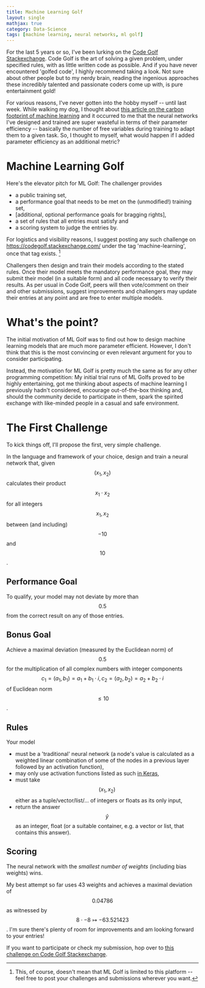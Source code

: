 ```yaml
---
title: Machine Learning Golf 
layout: single
mathjax: true
category: Data-Science 
tags: [machine learning, neural networks, ml golf]
---
```


For the last 5 years or so, I've been lurking on the [Code Golf Stackexchange](https://codegolf.stackexchange.com/). Code Golf is the art of solving a given problem, under specified rules, with as little written code as possible. And if you have never encountered 'golfed code', I highly recommend taking a look. Not sure about other people but to my nerdy brain, reading the ingenious approaches these incredibly talented and passionate coders come up with, is pure entertainment gold!

For various reasons, I've never gotten into the hobby myself -- until last week. While walking my dog, I thought about [this article on the carbon footprint of machine learning](https://www.newscientist.com/article/2205779-creating-an-ai-can-be-five-times-worse-for-the-planet-than-a-car/) and it occurred to me that the neural networks I've designed and trained are super wasteful in terms of their parameter efficiency -- basically the number of free variables during training to adapt them to a given task. So, I thought to myself, what would happen if I added parameter efficiency as an additional metric? 

# Machine Learning Golf

Here's the elevator pitch for ML Golf: The challenger provides

- a public training set,
- a performance goal that needs to be met on the (unmodified!) training set,
- [additional, optional performance goals for bragging rights],
- a set of rules that all entries must satisfy and
- a scoring system to judge the entries by.

For logistics and visibility reasons, I suggest posting any such challenge on https://codegolf.stackexchange.com/ under the tag 'machine-learning', once that tag exists. [^1] 

Challengers then design and train their models according to the stated rules. Once their model meets the mandatory performance goal, they may submit their model (in a suitable form) and all code necessary to verify their results. As per usual in Code Golf, peers will then vote/comment on their and other submissions, suggest improvements and challengers may update their entries at any point and are free to enter multiple models.

# What's the point?

The initial motivation of ML Golf was to find out how to design machine learning models that are much more parameter efficient. However, I don't think that this is the most convincing or even relevant argument for you to consider participating. 

Instead, the motivation for ML Golf is pretty much the same as for any other programming competition: My initial trial runs of ML Golfs proved to be highly entertaining, got me thinking about aspects of machine learning I previously hadn't considered, encourage out-of-the-box thinking and, should the community decide to participate in them, spark the spirited exchange with like-minded people in a casual and safe environment.

# The First Challenge

To kick things off, I'll propose the first, very simple challenge.

In the language and framework of your choice, design and train a neural network that, given $$(x_1, x_2)$$ calculates their product $$x_1 \cdot x_2$$ for all integers $$x_1, x_2$$ between (and including) $$-10$$ and $$10$$. 

## Performance Goal

To qualify, your model may not deviate by more than $$0.5$$ from the correct result on any of those entries.

## Bonus Goal

Achieve a maximal deviation (measured by the Euclidean norm) of $$0.5$$ for the multiplication of all complex numbers with integer components $$c_1 = (a_1, b_1) = a_1 + b_1 \cdot i, c_2 = (a_2, b_2) = a_2 + b_2 \cdot i$$ of Euclidean norm $$\le 10$$. 

## Rules

Your model

- must be a 'traditional' neural network (a node's value is calculated as a weighted linear combination of some of the nodes in a previous layer followed by an activation function),
- may only use activation functions listed as such [in Keras](https://keras.io/activations/),
- must take $$(x_1, x_2)$$ either as a tuple/vector/list/... of integers or floats as its only input,
- return the answer $$\hat{y}$$ as an integer, float (or a suitable container, e.g. a vector or list, that contains this answer).

## Scoring

The neural network with the *smallest number of weights* (including bias weights) wins.


My best attempt so far uses 43 weights and achieves a maximal deviation of $$0.04786$$ as witnessed by $$8 \cdot -8 \mapsto -63.521423$$. I'm sure there's plenty of room for improvements and am looking forward to your entries!

If you want to participate or check my submission, hop over to [this challenge on Code Golf Stackexchange](https://codegolf.stackexchange.com/questions/187562/machine-learning-golf-multiplication).

[^1]: This, of course, doesn't mean that ML Golf is limited to this platform -- feel free to post your challenges and submissions wherever you want. 
